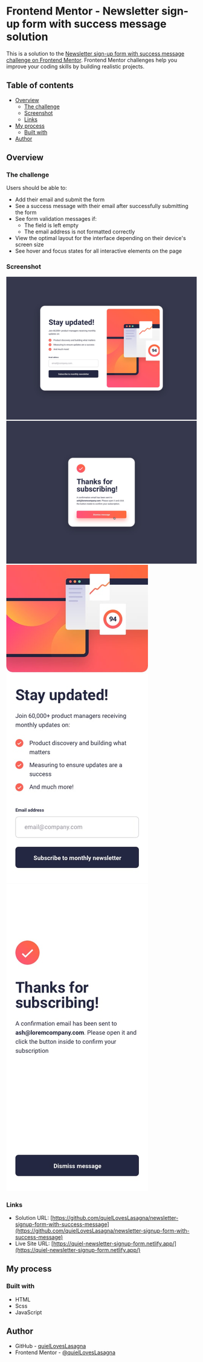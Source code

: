 # Frontend Mentor - Newsletter sign-up form with success message solution

This is a solution to the [Newsletter sign-up form with success message challenge on Frontend Mentor](https://www.frontendmentor.io/challenges/newsletter-signup-form-with-success-message-3FC1AZbNrv). Frontend Mentor challenges help you improve your coding skills by building realistic projects.

## Table of contents

- [Overview](#overview)
  - [The challenge](#the-challenge)
  - [Screenshot](#screenshot)
  - [Links](#links)
- [My process](#my-process)
  - [Built with](#built-with)
- [Author](#author)

## Overview

### The challenge

Users should be able to:

- Add their email and submit the form
- See a success message with their email after successfully submitting the form
- See form validation messages if:
  - The field is left empty
  - The email address is not formatted correctly
- View the optimal layout for the interface depending on their device's screen size
- See hover and focus states for all interactive elements on the page

### Screenshot

![Preview](./design/desktop-design.jpg)
![Preview](./design/desktop-success-active.jpg)
![Preview](./design/mobile-design.jpg)
![Preview](./design/mobile-success.jpg)

### Links

- Solution URL: [https://github.com/quielLovesLasagna/newsletter-signup-form-with-success-message](https://github.com/quielLovesLasagna/newsletter-signup-form-with-success-message)
- Live Site URL: [https://quiel-newsletter-signup-form.netlify.app/](https://quiel-newsletter-signup-form.netlify.app/)

## My process

### Built with

- HTML
- Scss
- JavaScript

## Author

- GitHub - [quielLovesLasagna](https://www.github.com/quielLovesLasagna)
- Frontend Mentor - [@quielLovesLasagna](https://www.frontendmentor.io/profile/quielLovesLasagna)
